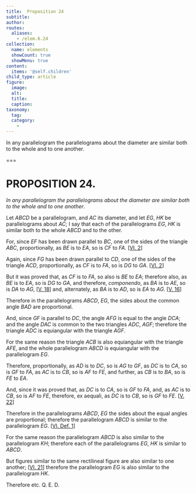 ```yaml
---
title:  Proposition 24
subtitle: 
author:
routes:
  aliases:
    - /elem.6.24
collection:
  name: elements
  showCount: true
  showMenu: true
content:
  items: '@self.children'
child_type: article
figure:
  image:
  alt:
  title:
  caption:
taxonomy:
  tag:
  category:
    - 
---
```


<p><emph>In any parallelogram the parallelograms about the diameter are similar both to the whole and to one another</emph>. </p>

===

<h1>PROPOSITION 24.</h1>
<p><em>In any parallelogram the parallelograms about the diameter are similar both to the whole and to one another</em>. </p>

<p>Let <em>ABCD</em> be a parallelogram, and <em>AC</em> its diameter, and let <em>EG</em>, <em>HK</em> be parallelograms about <em>AC</em>; I say that each of the parallelograms <em>EG</em>, <em>HK</em> is similar both to the whole <em>ABCD</em> and to the other. 
      </p>

<p>For, since <em>EF</em> has been drawn parallel to <em>BC</em>, one of the sides of the triangle <em>ABC</em>, <span class="center">proportionally, as <em>BE</em> is to <em>EA</em>, so is <em>CF</em> to <em>FA</em>. [<a href="/elem.6.2">VI. 2</a>]</span>
      </p>

<p>Again, since <em>FG</em> has been drawn parallel to <em>CD</em>, one of the sides of the triangle <em>ACD</em>, <span class="center">proportionally, as <em>CF</em> is to <em>FA</em>, so is <em>DG</em> to <em>GA</em>. [<a href="/elem.6.2">VI. 2</a>]</span>
      </p>

<p>But it was proved that, <span class="center">as <em>CF</em> is to <em>FA</em>, so also is <em>BE</em> to <em>EA</em>; therefore also, as <em>BE</em> is to <em>EA</em>, so is <em>DG</em> to <em>GA</em>,</span> and therefore, <em>componendo</em>, <span class="center">as <em>BA</em> is to <em>AE</em>, so is <em>DA</em> to <em>AG</em>, [<a href="/elem.5.18">V. 18</a>]</span> and, alternately, <span class="center">as <em>BA</em> is to <em>AD</em>, so is <em>EA</em> to <em>AG</em>. [<a href="/elem.5.16">V. 16</a>]</span>
      </p>

<p>Therefore in the parallelograms <em>ABCD</em>, <em>EG</em>, the sides about the common angle <em>BAD</em> are proportional. </p>

<p>And, since <em>GF</em> is parallel to <em>DC</em>, <pb n="252"/><span class="center">the angle <em>AFG</em> is equal to the angle <em>DCA</em>;</span> and the angle <em>DAC</em> is common to the two triangles <em>ADC</em>, <em>AGF</em>; <span class="center">therefore the triangle <em>ADC</em> is equiangular with the triangle <em>AGF</em>.</span>
      </p>

<p>For the same reason <span class="center">the triangle <em>ACB</em> is also equiangular with the triangle <em>AFE</em>,</span> and the whole parallelogram <em>ABCD</em> is equiangular with the parallelogram <em>EG</em>. </p>

<p>Therefore, proportionally, <span class="center">as <em>AD</em> is to <em>DC</em>, so is <em>AG</em> to <em>GF</em>, as <em>DC</em> is to <em>CA</em>, so is <em>GF</em> to <em>FA</em>, as <em>AC</em> is to <em>CB</em>, so is <em>AF</em> to <em>FE</em>,</span> and further, as <em>CB</em> is to <em>BA</em>, so is <em>FE</em> to <em>EA</em>. </p>

<p>And, since it was proved that, <span class="center">as <em>DC</em> is to <em>CA</em>, so is <em>GF</em> to <em>FA</em>,</span> and, as <em>AC</em> is to <em>CB</em>, so is <em>AF</em> to <em>FE</em>, therefore, <foreign lang="la">ex aequali</foreign>, as <em>DC</em> is to <em>CB</em>, so is <em>GF</em> to <em>FE</em>. [<a href="/elem.5.22">V. 22</a>] </p>

<p>Therefore in the parallelograms <em>ABCD</em>, <em>EG</em> the sides about the equal angles are proportional; therefore the parallelogram <em>ABCD</em> is similar to the parallelogram <em>EG</em>. [<a href="/elem.6.def.1">VI. Def. 1</a>] </p>

<p>For the same reason the parallelogram <em>ABCD</em> is also similar to the parallelogram <em>KH</em>; therefore each of the parallelograms <em>EG</em>, <em>HK</em> is similar to <em>ABCD</em>. </p>

<p>But figures similar to the same rectilineal figure are also similar to one another; [<a href="/elem.6.21">VI. 21</a>] therefore the parallelogram <em>EG</em> is also similar to the parallelogram <em>HK</em>. </p>

<p>Therefore etc. Q. E. D.</p>
